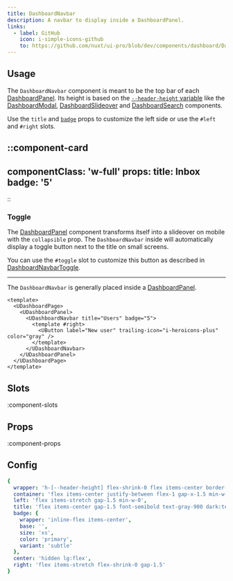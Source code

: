 ```yaml
---
title: DashboardNavbar
description: A navbar to display inside a DashboardPanel.
links:
  - label: GitHub
    icon: i-simple-icons-github
    to: https://github.com/nuxt/ui-pro/blob/dev/components/dashboard/DashboardNavbar.vue
---
```


## Usage

The `DashboardNavbar` component is meant to be the top bar of each [DashboardPanel](/pro/components/dashboard-panel). Its height is based on the [`--header-height`  variable](/pro/getting-started/theming#variables) like the [DashboardModal](/pro/components/dashboard-modal), [DashboardSlideover](/pro/components/dashboard-slideover) and [DashboardSearch](/pro/components/dashboard-search) components.

Use the `title` and [`badge`](/components/badge) props to customize the left side or use the `#left` and `#right` slots.

::component-card
---
componentClass: 'w-full'
props:
  title: Inbox
  badge: '5'
---
::

### Toggle

The [DashboardPanel](/pro/components/dashboard-panel) component transforms itself into a slideover on mobile with the `collapsible` prop. The `DashboardNavbar` inside will automatically display a toggle button next to the title on small screens.

You can use the `#toggle` slot to customize this button as described in [DashboardNavbarToggle](/pro/components/dashboard-navbar-toggle).

---

The `DashboardNavbar` is generally placed inside a [DashboardPanel](/pro/components/dashboard-panel).

```vue [pages/users.vue]
<template>
  <UDashboardPage>
    <UDashboardPanel>
      <UDashboardNavbar title="Users" badge="5">
        <template #right>
          <UButton label="New user" trailing-icon="i-heroicons-plus" color="gray" />
        </template>
      </UDashboardNavbar>
    </UDashboardPanel>
  </UDashboardPage>
</template>
```

## Slots

:component-slots

## Props

:component-props

## Config

```yml
{
  wrapper: 'h-[--header-height] flex-shrink-0 flex items-center border-b border-gray-200 dark:border-gray-800 px-4 gap-x-4 min-w-0',
  container: 'flex items-center justify-between flex-1 gap-x-1.5 min-w-0',
  left: 'flex items-stretch gap-1.5 min-w-0',
  title: 'flex items-center gap-1.5 font-semibold text-gray-900 dark:text-white min-w-0',
  badge: {
    wrapper: 'inline-flex items-center',
    base: '',
    size: 'xs',
    color: 'primary',
    variant: 'subtle'
  },
  center: 'hidden lg:flex',
  right: 'flex items-stretch flex-shrink-0 gap-1.5'
}
```
